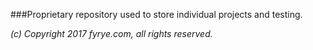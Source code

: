 ###Proprietary repository used to store individual projects and testing.

_(c) Copyright 2017 fyrye.com, all rights reserved._
